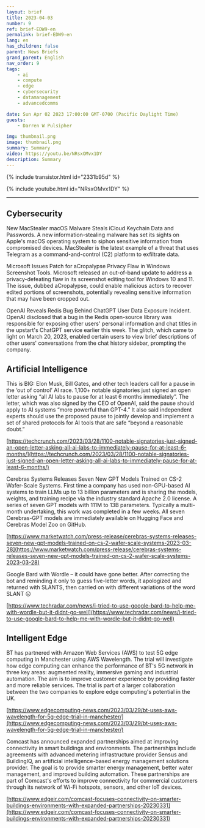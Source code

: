 ```yaml
---
layout: brief
title: 2023-04-03
number: 9
ref: brief-EDW9-en
permalink: brief-EDW9-en
lang: en
has_children: false
parent: News Briefs
grand_parent: English
nav_order: 9
tags:
    - ai
    - compute
    - edge
    - cybersecurity
    - datamanagement
    - advancedcomms

date: Sun Apr 02 2023 17:00:00 GMT-0700 (Pacific Daylight Time)
guests:
    - Darren W Pulsipher

img: thumbnail.png
image: thumbnail.png
summary: Summary
video: https://youtu.be/NRsxOMvx1DY
description: Summary
---
```



{% include transistor.html id="2331b95d" %}



{% include youtube.html id="NRsxOMvx1DY" %}


---

## Cybersecurity

New MacStealer macOS Malware Steals iCloud Keychain Data and Passwords. A new information-stealing malware has set its sights on Apple's macOS operating system to siphon sensitive information from compromised devices. MacStealer is the latest example of a threat that uses Telegram as a command-and-control (C2) platform to exfiltrate data.

Microsoft Issues Patch for aCropalypse Privacy Flaw in Windows Screenshot Tools. Microsoft released an out-of-band update to address a privacy-defeating flaw in its screenshot editing tool for Windows 10 and 11. The issue, dubbed aCropalypse, could enable malicious actors to recover edited portions of screenshots, potentially revealing sensitive information that may have been cropped out.

OpenAI Reveals Redis Bug Behind ChatGPT User Data Exposure Incident. OpenAI disclosed that a bug in the Redis open-source library was responsible for exposing other users' personal information and chat titles in the upstart's ChatGPT service earlier this week. The glitch, which came to light on March 20, 2023, enabled certain users to view brief descriptions of other users' conversations from the chat history sidebar, prompting the company.

## Artificial Intelligence

This is BIG: Elon Musk, Bill Gates, and other tech leaders call for a pause in the ‘out of control’ AI race. 1,100+ notable signatories just signed an open letter asking “all AI labs to pause for at least 6 months immediately”. The letter, which was also signed by the CEO of OpenAI, said the pause should apply to AI systems “more powerful than GPT-4.” It also said independent experts should use the proposed pause to jointly develop and implement a set of shared protocols for AI tools that are safe “beyond a reasonable doubt.”

[https://techcrunch.com/2023/03/28/1100-notable-signatories-just-signed-an-open-letter-asking-all-ai-labs-to-immediately-pause-for-at-least-6-months/](https://techcrunch.com/2023/03/28/1100-notable-signatories-just-signed-an-open-letter-asking-all-ai-labs-to-immediately-pause-for-at-least-6-months/)

Cerebras Systems Releases Seven New GPT Models Trained on CS-2 Wafer-Scale Systems. First time a company has used non-GPU-based AI systems to train LLMs up to 13 billion parameters and is sharing the models, weights, and training recipe via the industry standard Apache 2.0 license. 	A series of seven GPT models with 111M to 13B parameters. Typically a multi-month undertaking, this work was completed in a few weeks. All seven Cerebras-GPT models are immediately available on Hugging Face and Cerebras Model Zoo on GitHub.

[https://www.marketwatch.com/press-release/cerebras-systems-releases-seven-new-gpt-models-trained-on-cs-2-wafer-scale-systems-2023-03-28](https://www.marketwatch.com/press-release/cerebras-systems-releases-seven-new-gpt-models-trained-on-cs-2-wafer-scale-systems-2023-03-28)

Google Bard with Wordle – it could have gone better. After correcting the bot and reminding it only to guess five-letter words, it apologized and returned with SLANTS, then carried on with different variations of the word SLANT ☹

[https://www.techradar.com/news/i-tried-to-use-google-bard-to-help-me-with-wordle-but-it-didnt-go-well](https://www.techradar.com/news/i-tried-to-use-google-bard-to-help-me-with-wordle-but-it-didnt-go-well)

## Intelligent Edge

BT has partnered with Amazon Web Services (AWS) to test 5G edge computing in Manchester using AWS Wavelength. The trial will investigate how edge computing can enhance the performance of BT's 5G network in three key areas: augmented reality, immersive gaming and industrial automation. The aim is to improve customer experience by providing faster and more reliable services. The trial is part of a larger collaboration between the two companies to explore edge computing's potential in the UK.

[https://www.edgecomputing-news.com/2023/03/29/bt-uses-aws-wavelength-for-5g-edge-trial-in-manchester/](https://www.edgecomputing-news.com/2023/03/29/bt-uses-aws-wavelength-for-5g-edge-trial-in-manchester/)

Comcast has announced expanded partnerships aimed at improving connectivity in smart buildings and environments. The partnerships include agreements with advanced metering infrastructure provider Sensus and BuildingIQ, an artificial intelligence-based energy management solutions provider. The goal is to provide smarter energy management, better water management, and improved building automation. These partnerships are part of Comcast's efforts to improve connectivity for commercial customers through its network of Wi-Fi hotspots, sensors, and other IoT devices.

[https://www.edgeir.com/comcast-focuses-connectivity-on-smarter-buildings-environments-with-expanded-partnerships-20230331](https://www.edgeir.com/comcast-focuses-connectivity-on-smarter-buildings-environments-with-expanded-partnerships-20230331)


